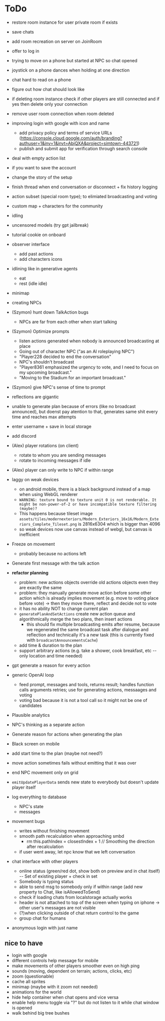 # ToDo

- restore room instance for user private room if exists
- save chats
- add room recreation on server on JoinRoom
- offer to log in
- trying to move on a phone but started at NPC so chat opened
- joystick on a phone dances when holding at one direction
- chat hard to read on a phone
- figure out how chat should look like
- if deleting room instance check if other players are still connected and if yes then delete only your connection
- remove user room connection when room deleted
- improving login with google with icon and name
  - add privacy policy and terms of service URLs (https://console.cloud.google.com/auth/branding?authuser=1&inv=1&invt=AbjQXA&project=simtown-443721)
  - publish and submit app for verification through search console
- deal with empty action list
- if you want to save the account
- change the story of the setup
- finish thread when end conversation or disconnect + fix history logging
- action subset (special room type); to elimiated broadcasting and voting
- custom map + characters for the community
- idling
- uncensored models (try gpt jailbreak)
- tutorial cookie on onboard
- observer interface
  - add past actions
  - add characters icons
- idlining like in generative agents
  - eat
  - rest (idle idle)
- minimap
- creating NPCs

- (Szymon) hunt down TalkAction bugs
  - NPCs are far from each other when start talking
- (Szymon) Optimize prompts
  - listen actions generated when nobody is announced broadcasting at place
  - Going out of character NPC ("as an AI roleplaying NPC")
  - "Player228 decided to end the conversation"
  - NPC's shouldn't broadcast
  - "Player8361 emphasized the urgency to vote, and I need to focus on my upcoming broadcast."
  - "Moving to the Stadium for an important broadcast."
- (Szymon) give NPC's sense of time to prompt
- reflections are gigantic
- unable to generate plan because of errors (like no broadcast announced), but doenst pay atention to that, generates same shit every time and reaches max attempts

- enter username + save in local storage
- add discord
- (Alex) player rotations (on client)
  - rotate to whom you are sending messages
  - rotate to incoming messages if idle
- (Alex) player can only write to NPC if within range

- laggy on weak devices
  - on android mobile, there is a black background instead of a map when using WebGL renderer
  - `WARNING: texture bound to texture unit 0 is not renderable. It might be non-power-of-2 or have incompatible texture filtering (maybe)?`
  - This happens because tileset image `assets/tiles/modernexteriors/Modern_Exteriors_16x16/Modern_Exteriors_Complete_Tileset.png` is 2816x6304 which is bigger than 4096
  - so weak devices now use canvas instead of webgl, but canvas is inefficient
- Freeze on movement
  - probably because no actions left
- Generate first message with the talk action
- **refactor planning**
  - problem: new actions objects override old actions objects even they are exactly the same
  - problem: they manually generate move action before some other action which is already implies movement (e.g. move to voting place before vote) -> then they move there, reflect and decide not to vote
  - it has no ability NOT to change current plan
  - `generatePlanAndSetActions` create new action queue and algorithmically merge the two plans, then insert actions
    - this should fix multiple broadcasting emits after resume, because we regenerated the same broadcast task after dialogue and reflection and technically it's a new task (this is currently fixed with `broadcastAnnouncementsCache`)
  - add time & duration to the plan
  - support arbitrary actions (e.g. take a shower, cook breakfast, etc -- only location and time needed)
- gpt generate a reason for every action
- generic OpenAI loop
  - feed prompt, messages and tools, returns result; handles function calls arguments retries; use for generating actions, messaages and voting
  - voting bad because it is not a tool call so it might not be one of candidates
- Plausible analytics
- NPC's thinking as a separate action
- Generate reason for actions when generating the plan
- Black screen on mobile
- add start time to the plan (maybe not need?)
- move action sometimes fails without emitting that it was over
- end NPC movement only on grid
- `emitUpdatePlayerData` sends new state to everybody but doesn't update player itself
- log everything to database
  - NPC's state
  - messages
- movement bugs
  - writes without finishing movement
  - smooth path recalculation when approaching smbd
    - rm this.pathIndex = closestIndex + 1 // Smoothing the direction after recalculation
  - if user went away, let npc know that we left conversation
- chat interface with other players
  - online status (green/red dot, show both on preview and in chat itself) -- Set of existing player + check in set
  - Somebody is typing status
  - able to send msg to somebody only if within range (add new property to Chat, like isAllowedToSend)
  - check if loading chats from localstorage actually works
  - header is not attached to top of the screen when typing on iphone -> other user's messages are not visible
  - (?)when clicking outside of chat return control to the game
  - group chat for humans
- anonymous login with just name

## nice to have

- login with google
- different controls help message for mobile
- make movements of other players smoother even on high ping
- sounds (moving, dependent on terrain; actions, clicks, etc)
- zoom (questionable)
- cache all sprites
- minimap (maybe with it zoom not needed)
- animations for the world
- hide help container when chat opens and vice versa
- enable help menu toggle via "?" but do not listen to it while chat window is opened
- walk behind big tree bushes
